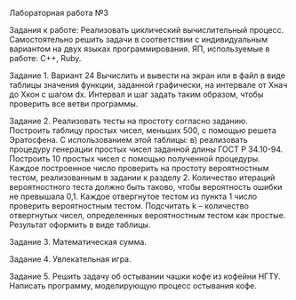 Лабораторная работа №3

Задания к работе:
Реализовать циклический вычислительный процесс.
Самостоятельно решить задачи в соответствии с индивидуальным вариантом на двух языках программирования.
ЯП, используемые в работе:
C++, Ruby.

Задание 1. Вариант 24
Вычислить и вывести на экран или в файл в виде таблицы значения функции, заданной графически, на интервале от Xнач до Xкон с шагом dx. Интервал и шаг задать таким образом, чтобы проверить все ветви программы.

Задание 2. 
Реализовать тесты на простоту согласно заданию.
Построить таблицу простых чисел, меньших 500, с помощью решета Эратосфена. С использованием этой таблицы: в) реализовать процедуру генерации простых чисел заданной длины ГОСТ Р 34.10-94.
Построить 10 простых чисел с помощью полученной процедуры.
Каждое построенное число проверить на простоту вероятностным тестом, реализованным в задании к разделу 2. Количество итераций вероятностного теста должно быть таково, чтобы вероятность ошибки не превышала 0,1.
Каждое отвергнутое тестом из пункта 1 число проверить вероятностным тестом. Подсчитать k – количество отвергнутых чисел, определенных вероятностным тестом как простые.
Результат оформить в виде таблицы.

Задание 3. 
Математическая сумма.

Задание 4. 
Увлекательная игра.

Задание 5. 
Решить задачу об остывании чашки кофе из кофейни НГТУ. Написать программу, моделирующую процесс остывания кофе.
